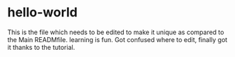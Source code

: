 # hello-world
This is the file which needs to be edited to make it unique as compared to the Main READMfile.
learning is fun.
Got confused where to edit, finally got it thanks to the tutorial.
